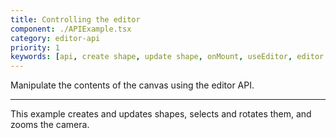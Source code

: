 ```yaml
---
title: Controlling the editor
component: ./APIExample.tsx
category: editor-api
priority: 1
keywords: [api, create shape, update shape, onMount, useEditor, editor context]
---
```


Manipulate the contents of the canvas using the editor API.

---

This example creates and updates shapes, selects and rotates them, and zooms the camera.
